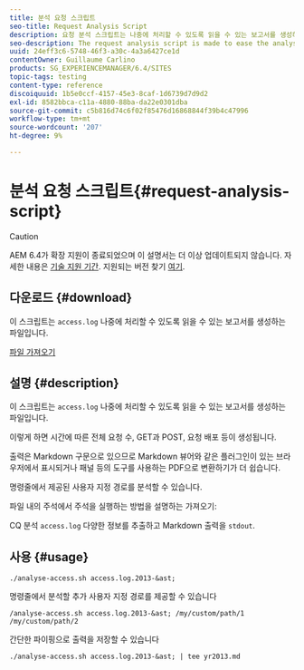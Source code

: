 ```yaml
---
title: 분석 요청 스크립트
seo-title: Request Analysis Script
description: 요청 분석 스크립트는 나중에 처리할 수 있도록 읽을 수 있는 보고서를 생성하는 access.log 파일의 분석을 쉽게 하기 위해 수행됩니다
seo-description: The request analysis script is made to ease the analysis of the access.log files producing a readable report for later processing
uuid: 24eff3c6-5748-46f3-a30c-4a3a6427ce1d
contentOwner: Guillaume Carlino
products: SG_EXPERIENCEMANAGER/6.4/SITES
topic-tags: testing
content-type: reference
discoiquuid: 1b5e0ccf-4157-45e3-8caf-1d6739d7d9d2
exl-id: 8582bbca-c11a-4880-88ba-da22e0301dba
source-git-commit: c5b816d74c6f02f85476d16868844f39b4c47996
workflow-type: tm+mt
source-wordcount: '207'
ht-degree: 9%

---
```


# 분석 요청 스크립트{#request-analysis-script}

>[!CAUTION]
>
>AEM 6.4가 확장 지원이 종료되었으며 이 설명서는 더 이상 업데이트되지 않습니다. 자세한 내용은 [기술 지원 기간](https://helpx.adobe.com/kr/support/programs/eol-matrix.html). 지원되는 버전 찾기 [여기](https://experienceleague.adobe.com/docs/).

## 다운로드 {#download}

이 스크립트는 `access.log` 나중에 처리할 수 있도록 읽을 수 있는 보고서를 생성하는 파일입니다.

[파일 가져오기](assets/analyse-access.sh)

## 설명 {#description}

이 스크립트는 `access.log` 나중에 처리할 수 있도록 읽을 수 있는 보고서를 생성하는 파일입니다.

이렇게 하면 시간에 따른 전체 요청 수, GET과 POST, 요청 배포 등이 생성됩니다.

출력은 Markdown 구문으로 있으므로 Markdown 뷰어와 같은 플러그인이 있는 브라우저에서 표시되거나 패널 등의 도구를 사용하는 PDF으로 변환하기가 더 쉽습니다.

명령줄에서 제공된 사용자 지정 경로를 분석할 수 있습니다.

파일 내의 주석에서 주석을 실행하는 방법을 설명하는 가져오기:

CQ 분석 `access.log` 다양한 정보를 추출하고 Markdown 출력을 `stdout`.

## 사용 {#usage}

`./analyse-access.sh access.log.2013-&ast;`

명령줄에서 분석할 추가 사용자 지정 경로를 제공할 수 있습니다

`/analyse-access.sh access.log.2013-&ast; /my/custom/path/1 /my/custom/path/2`

간단한 파이핑으로 출력을 저장할 수 있습니다

`./analyse-access.sh access.log.2013-&ast; | tee yr2013.md`

